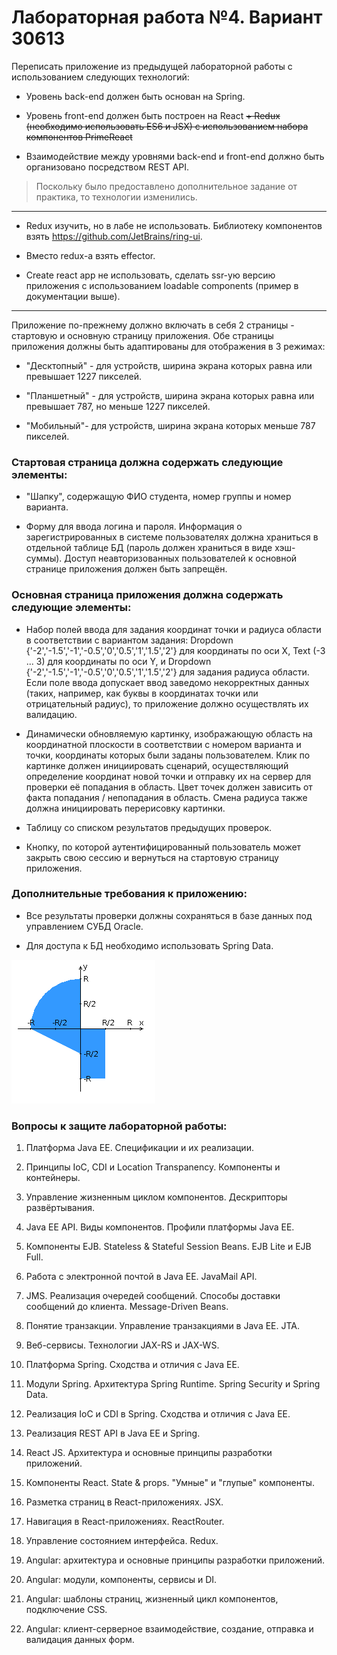 # Лабораторная работа №4. Вариант 30613

Переписать приложение из предыдущей лабораторной работы с использованием следующих технологий:

* Уровень back-end должен быть основан на Spring.

* Уровень front-end должен быть построен на React ~~+ Redux (необходимо использовать ES6 и JSX) с использованием набора компонентов PrimeReact~~

* Взаимодействие между уровнями back-end и front-end должно быть организовано посредством REST API.

> Поскольку было предоставлено дополнительное задание от практика, то технологии изменились.

---

* Redux изучить, но в лабе не использовать. Библиотеку компонентов взять https://github.com/JetBrains/ring-ui.

* Вместо redux-a взять effector.

* Create react app не использовать, сделать ssr-ую версию приложения с использованием loadable components (пример в документации выше).

---
Приложение по-прежнему должно включать в себя 2 страницы - стартовую и основную страницу приложения. Обе страницы приложения должны быть адаптированы для отображения в 3 режимах:

* "Десктопный" - для устройств, ширина экрана которых равна или превышает 1227 пикселей.

* "Планшетный" - для устройств, ширина экрана которых равна или превышает 787, но меньше 1227 пикселей.

* "Мобильный"- для устройств, ширина экрана которых меньше 787 пикселей.

### Стартовая страница должна содержать следующие элементы:

* "Шапку", содержащую ФИО студента, номер группы и номер варианта.

* Форму для ввода логина и пароля. Информация о зарегистрированных в системе пользователях должна храниться в отдельной таблице БД (пароль должен храниться в виде хэш-суммы). Доступ неавторизованных пользователей к основной странице приложения должен быть запрещён.

### Основная страница приложения должна содержать следующие элементы:

* Набор полей ввода для задания координат точки и радиуса области в соответствии с вариантом задания: Dropdown {'-2','-1.5','-1','-0.5','0','0.5','1','1.5','2'} для координаты по оси X, Text (-3 ... 3) для координаты по оси Y, и Dropdown {'-2','-1.5','-1','-0.5','0','0.5','1','1.5','2'} для задания радиуса области. Если поле ввода допускает ввод заведомо некорректных данных (таких, например, как буквы в координатах точки или отрицательный радиус), то приложение должно осуществлять их валидацию.

* Динамически обновляемую картинку, изображающую область на координатной плоскости в соответствии с номером варианта и точки, координаты которых были заданы пользователем. Клик по картинке должен инициировать сценарий, осуществляющий определение координат новой точки и отправку их на сервер для проверки её попадания в область. Цвет точек должен зависить от факта попадания / непопадания в область. Смена радиуса также должна инициировать перерисовку картинки.

* Таблицу со списком результатов предыдущих проверок.

* Кнопку, по которой аутентифицированный пользователь может закрыть свою сессию и вернуться на стартовую страницу приложения.

### Дополнительные требования к приложению:

* Все результаты проверки должны сохраняться в базе данных под управлением СУБД Oracle.

* Для доступа к БД необходимо использовать Spring Data.

![Image](./areas.png)

### Вопросы к защите лабораторной работы:

1. Платформа Java EE. Спецификации и их реализации.

1. Принципы IoC, CDI и Location Transpanency. Компоненты и контейнеры.

1. Управление жизненным циклом компонентов. Дескрипторы развёртывания.

1. Java EE API. Виды компонентов. Профили платформы Java EE.

1. Компоненты EJB. Stateless & Stateful Session Beans. EJB Lite и EJB Full.

1. Работа с электронной почтой в Java EE. JavaMail API.

1. JMS. Реализация очередей сообщений. Способы доставки сообщений до клиента. Message-Driven Beans.

1. Понятие транзакции. Управление транзакциями в Java EE. JTA.

1. Веб-сервисы. Технологии JAX-RS и JAX-WS.

1. Платформа Spring. Сходства и отличия с Java EE.

1. Модули Spring. Архитектура Spring Runtime. Spring Security и Spring Data.

1. Реализация IoC и CDI в Spring. Сходства и отличия с Java EE.

1. Реализация REST API в Java EE и Spring.

1. React JS. Архитектура и основные принципы разработки приложений.

1. Компоненты React. State & props. "Умные" и "глупые" компоненты.

1. Разметка страниц в React-приложениях. JSX.

1. Навигация в React-приложениях. ReactRouter.

1. Управление состоянием интерфейса. Redux.

1. Angular: архитектура и основные принципы разработки приложений.

1. Angular: модули, компоненты, сервисы и DI.

1. Angular: шаблоны страниц, жизненный цикл компонентов, подключение CSS.

1. Angular: клиент-серверное взаимодействие, создание, отправка и валидация данных форм.